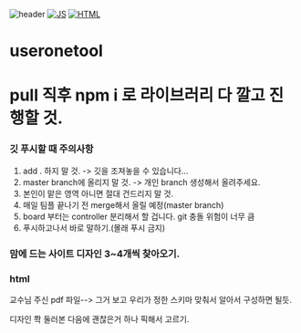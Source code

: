 ![header](https://capsule-render.vercel.app/api?type=Cylinder?text="HELLO)
[![JS](https://img.shields.io/badge/JavaScript-F7DF1E?style=flat-square&logo=JavaScript&logoColor=black)](github.com/bbb4756/useronetool)
[![HTML](https://img.shields.io/badge/HTML5-E34F26?style=flat-square&logo=HTML&logoColor=yellow)](github.com/bbb4756/useronetool)
# useronetool

# pull 직후 npm i 로 라이브러리 다 깔고 진행할 것.

### 깃 푸시할 때 주의사항


1. add . 하지 말 것. -> 깃을 조져놓을 수 있습니다...
2. master branch에 올리지 말 것. -> 개인 branch 생성해서 올려주세요.
3. 본인이 맡은 영역 아니면 절대 건드리지 말 것.
4. 매일 팀플 끝나기 전 merge해서 올릴 예정(master branch)
5. board 부터는 controller 분리해서 할 겁니다. git 충돌 위험이 너무 큼
6. 푸시하고나서 바로 말하기.(몰래 푸시 금지)

### 맘에 드는 사이트 디자인 3~4개씩 찾아오기. ####


### html


교수님 주신 pdf 파일--> 그거 보고 우리가 정한 스키마 맞춰서 알아서 구성하면 될듯.


디자인 쫙 둘러본 다음에 괜찮은거 하나 픽해서 고르기.
